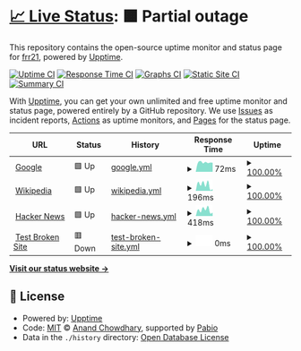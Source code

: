 # [📈 Live Status](https://frr21.github.io/21UP): <!--live status--> **🟧 Partial outage**

This repository contains the open-source uptime monitor and status page for [frr21](https://frr21.github.io/21UP), powered by [Upptime](https://github.com/upptime/upptime).

[![Uptime CI](https://github.com/frr21/21UP/workflows/Uptime%20CI/badge.svg)](https://github.com/frr21/21UP/actions?query=workflow%3A%22Uptime+CI%22)
[![Response Time CI](https://github.com/frr21/21UP/workflows/Response%20Time%20CI/badge.svg)](https://github.com/frr21/21UP/actions?query=workflow%3A%22Response+Time+CI%22)
[![Graphs CI](https://github.com/frr21/21UP/workflows/Graphs%20CI/badge.svg)](https://github.com/frr21/21UP/actions?query=workflow%3A%22Graphs+CI%22)
[![Static Site CI](https://github.com/frr21/21UP/workflows/Static%20Site%20CI/badge.svg)](https://github.com/frr21/21UP/actions?query=workflow%3A%22Static+Site+CI%22)
[![Summary CI](https://github.com/frr21/21UP/workflows/Summary%20CI/badge.svg)](https://github.com/frr21/21UP/actions?query=workflow%3A%22Summary+CI%22)

With [Upptime](https://upptime.js.org), you can get your own unlimited and free uptime monitor and status page, powered entirely by a GitHub repository. We use [Issues](https://github.com/frr21/21UP/issues) as incident reports, [Actions](https://github.com/frr21/21UP/actions) as uptime monitors, and [Pages](https://frr21.github.io/21UP) for the status page.

<!--start: status pages-->
<!-- This summary is generated by Upptime (https://github.com/upptime/upptime) -->
<!-- Do not edit this manually, your changes will be overwritten -->
<!-- prettier-ignore -->
| URL | Status | History | Response Time | Uptime |
| --- | ------ | ------- | ------------- | ------ |
| <img alt="" src="https://icons.duckduckgo.com/ip3/www.google.com.ico" height="13"> [Google](https://www.google.com) | 🟩 Up | [google.yml](https://github.com/frr21/21UP/commits/HEAD/history/google.yml) | <details><summary><img alt="Response time graph" src="./graphs/google/response-time-week.png" height="20"> 72ms</summary><br><a href="https://frr21.github.io/21UP/history/google"><img alt="Response time 72" src="https://img.shields.io/endpoint?url=https%3A%2F%2Fraw.githubusercontent.com%2Ffrr21%2F21UP%2FHEAD%2Fapi%2Fgoogle%2Fresponse-time.json"></a><br><a href="https://frr21.github.io/21UP/history/google"><img alt="24-hour response time 72" src="https://img.shields.io/endpoint?url=https%3A%2F%2Fraw.githubusercontent.com%2Ffrr21%2F21UP%2FHEAD%2Fapi%2Fgoogle%2Fresponse-time-day.json"></a><br><a href="https://frr21.github.io/21UP/history/google"><img alt="7-day response time 72" src="https://img.shields.io/endpoint?url=https%3A%2F%2Fraw.githubusercontent.com%2Ffrr21%2F21UP%2FHEAD%2Fapi%2Fgoogle%2Fresponse-time-week.json"></a><br><a href="https://frr21.github.io/21UP/history/google"><img alt="30-day response time 72" src="https://img.shields.io/endpoint?url=https%3A%2F%2Fraw.githubusercontent.com%2Ffrr21%2F21UP%2FHEAD%2Fapi%2Fgoogle%2Fresponse-time-month.json"></a><br><a href="https://frr21.github.io/21UP/history/google"><img alt="1-year response time 72" src="https://img.shields.io/endpoint?url=https%3A%2F%2Fraw.githubusercontent.com%2Ffrr21%2F21UP%2FHEAD%2Fapi%2Fgoogle%2Fresponse-time-year.json"></a></details> | <details><summary><a href="https://frr21.github.io/21UP/history/google">100.00%</a></summary><a href="https://frr21.github.io/21UP/history/google"><img alt="All-time uptime 100.00%" src="https://img.shields.io/endpoint?url=https%3A%2F%2Fraw.githubusercontent.com%2Ffrr21%2F21UP%2FHEAD%2Fapi%2Fgoogle%2Fuptime.json"></a><br><a href="https://frr21.github.io/21UP/history/google"><img alt="24-hour uptime 100.00%" src="https://img.shields.io/endpoint?url=https%3A%2F%2Fraw.githubusercontent.com%2Ffrr21%2F21UP%2FHEAD%2Fapi%2Fgoogle%2Fuptime-day.json"></a><br><a href="https://frr21.github.io/21UP/history/google"><img alt="7-day uptime 100.00%" src="https://img.shields.io/endpoint?url=https%3A%2F%2Fraw.githubusercontent.com%2Ffrr21%2F21UP%2FHEAD%2Fapi%2Fgoogle%2Fuptime-week.json"></a><br><a href="https://frr21.github.io/21UP/history/google"><img alt="30-day uptime 100.00%" src="https://img.shields.io/endpoint?url=https%3A%2F%2Fraw.githubusercontent.com%2Ffrr21%2F21UP%2FHEAD%2Fapi%2Fgoogle%2Fuptime-month.json"></a><br><a href="https://frr21.github.io/21UP/history/google"><img alt="1-year uptime 100.00%" src="https://img.shields.io/endpoint?url=https%3A%2F%2Fraw.githubusercontent.com%2Ffrr21%2F21UP%2FHEAD%2Fapi%2Fgoogle%2Fuptime-year.json"></a></details>
| <img alt="" src="https://icons.duckduckgo.com/ip3/en.wikipedia.org.ico" height="13"> [Wikipedia](https://en.wikipedia.org) | 🟩 Up | [wikipedia.yml](https://github.com/frr21/21UP/commits/HEAD/history/wikipedia.yml) | <details><summary><img alt="Response time graph" src="./graphs/wikipedia/response-time-week.png" height="20"> 196ms</summary><br><a href="https://frr21.github.io/21UP/history/wikipedia"><img alt="Response time 196" src="https://img.shields.io/endpoint?url=https%3A%2F%2Fraw.githubusercontent.com%2Ffrr21%2F21UP%2FHEAD%2Fapi%2Fwikipedia%2Fresponse-time.json"></a><br><a href="https://frr21.github.io/21UP/history/wikipedia"><img alt="24-hour response time 196" src="https://img.shields.io/endpoint?url=https%3A%2F%2Fraw.githubusercontent.com%2Ffrr21%2F21UP%2FHEAD%2Fapi%2Fwikipedia%2Fresponse-time-day.json"></a><br><a href="https://frr21.github.io/21UP/history/wikipedia"><img alt="7-day response time 196" src="https://img.shields.io/endpoint?url=https%3A%2F%2Fraw.githubusercontent.com%2Ffrr21%2F21UP%2FHEAD%2Fapi%2Fwikipedia%2Fresponse-time-week.json"></a><br><a href="https://frr21.github.io/21UP/history/wikipedia"><img alt="30-day response time 196" src="https://img.shields.io/endpoint?url=https%3A%2F%2Fraw.githubusercontent.com%2Ffrr21%2F21UP%2FHEAD%2Fapi%2Fwikipedia%2Fresponse-time-month.json"></a><br><a href="https://frr21.github.io/21UP/history/wikipedia"><img alt="1-year response time 196" src="https://img.shields.io/endpoint?url=https%3A%2F%2Fraw.githubusercontent.com%2Ffrr21%2F21UP%2FHEAD%2Fapi%2Fwikipedia%2Fresponse-time-year.json"></a></details> | <details><summary><a href="https://frr21.github.io/21UP/history/wikipedia">100.00%</a></summary><a href="https://frr21.github.io/21UP/history/wikipedia"><img alt="All-time uptime 100.00%" src="https://img.shields.io/endpoint?url=https%3A%2F%2Fraw.githubusercontent.com%2Ffrr21%2F21UP%2FHEAD%2Fapi%2Fwikipedia%2Fuptime.json"></a><br><a href="https://frr21.github.io/21UP/history/wikipedia"><img alt="24-hour uptime 100.00%" src="https://img.shields.io/endpoint?url=https%3A%2F%2Fraw.githubusercontent.com%2Ffrr21%2F21UP%2FHEAD%2Fapi%2Fwikipedia%2Fuptime-day.json"></a><br><a href="https://frr21.github.io/21UP/history/wikipedia"><img alt="7-day uptime 100.00%" src="https://img.shields.io/endpoint?url=https%3A%2F%2Fraw.githubusercontent.com%2Ffrr21%2F21UP%2FHEAD%2Fapi%2Fwikipedia%2Fuptime-week.json"></a><br><a href="https://frr21.github.io/21UP/history/wikipedia"><img alt="30-day uptime 100.00%" src="https://img.shields.io/endpoint?url=https%3A%2F%2Fraw.githubusercontent.com%2Ffrr21%2F21UP%2FHEAD%2Fapi%2Fwikipedia%2Fuptime-month.json"></a><br><a href="https://frr21.github.io/21UP/history/wikipedia"><img alt="1-year uptime 100.00%" src="https://img.shields.io/endpoint?url=https%3A%2F%2Fraw.githubusercontent.com%2Ffrr21%2F21UP%2FHEAD%2Fapi%2Fwikipedia%2Fuptime-year.json"></a></details>
| <img alt="" src="https://icons.duckduckgo.com/ip3/news.ycombinator.com.ico" height="13"> [Hacker News](https://news.ycombinator.com) | 🟩 Up | [hacker-news.yml](https://github.com/frr21/21UP/commits/HEAD/history/hacker-news.yml) | <details><summary><img alt="Response time graph" src="./graphs/hacker-news/response-time-week.png" height="20"> 418ms</summary><br><a href="https://frr21.github.io/21UP/history/hacker-news"><img alt="Response time 418" src="https://img.shields.io/endpoint?url=https%3A%2F%2Fraw.githubusercontent.com%2Ffrr21%2F21UP%2FHEAD%2Fapi%2Fhacker-news%2Fresponse-time.json"></a><br><a href="https://frr21.github.io/21UP/history/hacker-news"><img alt="24-hour response time 418" src="https://img.shields.io/endpoint?url=https%3A%2F%2Fraw.githubusercontent.com%2Ffrr21%2F21UP%2FHEAD%2Fapi%2Fhacker-news%2Fresponse-time-day.json"></a><br><a href="https://frr21.github.io/21UP/history/hacker-news"><img alt="7-day response time 418" src="https://img.shields.io/endpoint?url=https%3A%2F%2Fraw.githubusercontent.com%2Ffrr21%2F21UP%2FHEAD%2Fapi%2Fhacker-news%2Fresponse-time-week.json"></a><br><a href="https://frr21.github.io/21UP/history/hacker-news"><img alt="30-day response time 418" src="https://img.shields.io/endpoint?url=https%3A%2F%2Fraw.githubusercontent.com%2Ffrr21%2F21UP%2FHEAD%2Fapi%2Fhacker-news%2Fresponse-time-month.json"></a><br><a href="https://frr21.github.io/21UP/history/hacker-news"><img alt="1-year response time 418" src="https://img.shields.io/endpoint?url=https%3A%2F%2Fraw.githubusercontent.com%2Ffrr21%2F21UP%2FHEAD%2Fapi%2Fhacker-news%2Fresponse-time-year.json"></a></details> | <details><summary><a href="https://frr21.github.io/21UP/history/hacker-news">100.00%</a></summary><a href="https://frr21.github.io/21UP/history/hacker-news"><img alt="All-time uptime 100.00%" src="https://img.shields.io/endpoint?url=https%3A%2F%2Fraw.githubusercontent.com%2Ffrr21%2F21UP%2FHEAD%2Fapi%2Fhacker-news%2Fuptime.json"></a><br><a href="https://frr21.github.io/21UP/history/hacker-news"><img alt="24-hour uptime 100.00%" src="https://img.shields.io/endpoint?url=https%3A%2F%2Fraw.githubusercontent.com%2Ffrr21%2F21UP%2FHEAD%2Fapi%2Fhacker-news%2Fuptime-day.json"></a><br><a href="https://frr21.github.io/21UP/history/hacker-news"><img alt="7-day uptime 100.00%" src="https://img.shields.io/endpoint?url=https%3A%2F%2Fraw.githubusercontent.com%2Ffrr21%2F21UP%2FHEAD%2Fapi%2Fhacker-news%2Fuptime-week.json"></a><br><a href="https://frr21.github.io/21UP/history/hacker-news"><img alt="30-day uptime 100.00%" src="https://img.shields.io/endpoint?url=https%3A%2F%2Fraw.githubusercontent.com%2Ffrr21%2F21UP%2FHEAD%2Fapi%2Fhacker-news%2Fuptime-month.json"></a><br><a href="https://frr21.github.io/21UP/history/hacker-news"><img alt="1-year uptime 100.00%" src="https://img.shields.io/endpoint?url=https%3A%2F%2Fraw.githubusercontent.com%2Ffrr21%2F21UP%2FHEAD%2Fapi%2Fhacker-news%2Fuptime-year.json"></a></details>
| <img alt="" src="https://icons.duckduckgo.com/ip3/thissitedoesnotexist.koj.co.ico" height="13"> [Test Broken Site](https://thissitedoesnotexist.koj.co) | 🟥 Down | [test-broken-site.yml](https://github.com/frr21/21UP/commits/HEAD/history/test-broken-site.yml) | <details><summary><img alt="Response time graph" src="./graphs/test-broken-site/response-time-week.png" height="20"> 0ms</summary><br><a href="https://frr21.github.io/21UP/history/test-broken-site"><img alt="Response time 0" src="https://img.shields.io/endpoint?url=https%3A%2F%2Fraw.githubusercontent.com%2Ffrr21%2F21UP%2FHEAD%2Fapi%2Ftest-broken-site%2Fresponse-time.json"></a><br><a href="https://frr21.github.io/21UP/history/test-broken-site"><img alt="24-hour response time 0" src="https://img.shields.io/endpoint?url=https%3A%2F%2Fraw.githubusercontent.com%2Ffrr21%2F21UP%2FHEAD%2Fapi%2Ftest-broken-site%2Fresponse-time-day.json"></a><br><a href="https://frr21.github.io/21UP/history/test-broken-site"><img alt="7-day response time 0" src="https://img.shields.io/endpoint?url=https%3A%2F%2Fraw.githubusercontent.com%2Ffrr21%2F21UP%2FHEAD%2Fapi%2Ftest-broken-site%2Fresponse-time-week.json"></a><br><a href="https://frr21.github.io/21UP/history/test-broken-site"><img alt="30-day response time 0" src="https://img.shields.io/endpoint?url=https%3A%2F%2Fraw.githubusercontent.com%2Ffrr21%2F21UP%2FHEAD%2Fapi%2Ftest-broken-site%2Fresponse-time-month.json"></a><br><a href="https://frr21.github.io/21UP/history/test-broken-site"><img alt="1-year response time 0" src="https://img.shields.io/endpoint?url=https%3A%2F%2Fraw.githubusercontent.com%2Ffrr21%2F21UP%2FHEAD%2Fapi%2Ftest-broken-site%2Fresponse-time-year.json"></a></details> | <details><summary><a href="https://frr21.github.io/21UP/history/test-broken-site">100.00%</a></summary><a href="https://frr21.github.io/21UP/history/test-broken-site"><img alt="All-time uptime 100.00%" src="https://img.shields.io/endpoint?url=https%3A%2F%2Fraw.githubusercontent.com%2Ffrr21%2F21UP%2FHEAD%2Fapi%2Ftest-broken-site%2Fuptime.json"></a><br><a href="https://frr21.github.io/21UP/history/test-broken-site"><img alt="24-hour uptime 100.00%" src="https://img.shields.io/endpoint?url=https%3A%2F%2Fraw.githubusercontent.com%2Ffrr21%2F21UP%2FHEAD%2Fapi%2Ftest-broken-site%2Fuptime-day.json"></a><br><a href="https://frr21.github.io/21UP/history/test-broken-site"><img alt="7-day uptime 100.00%" src="https://img.shields.io/endpoint?url=https%3A%2F%2Fraw.githubusercontent.com%2Ffrr21%2F21UP%2FHEAD%2Fapi%2Ftest-broken-site%2Fuptime-week.json"></a><br><a href="https://frr21.github.io/21UP/history/test-broken-site"><img alt="30-day uptime 100.00%" src="https://img.shields.io/endpoint?url=https%3A%2F%2Fraw.githubusercontent.com%2Ffrr21%2F21UP%2FHEAD%2Fapi%2Ftest-broken-site%2Fuptime-month.json"></a><br><a href="https://frr21.github.io/21UP/history/test-broken-site"><img alt="1-year uptime 100.00%" src="https://img.shields.io/endpoint?url=https%3A%2F%2Fraw.githubusercontent.com%2Ffrr21%2F21UP%2FHEAD%2Fapi%2Ftest-broken-site%2Fuptime-year.json"></a></details>

<!--end: status pages-->

[**Visit our status website →**](https://frr21.github.io/21UP)

## 📄 License

- Powered by: [Upptime](https://github.com/upptime/upptime)
- Code: [MIT](./LICENSE) © [Anand Chowdhary](https://anandchowdhary.com), supported by [Pabio](https://pabio.com)
- Data in the `./history` directory: [Open Database License](https://opendatacommons.org/licenses/odbl/1-0/)

